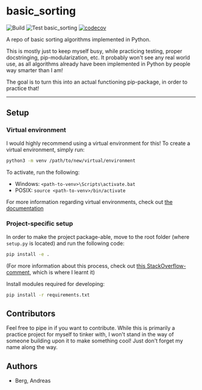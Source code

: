 # basic_sorting
![Build](https://github.com/BollaBerg/basic_sorting/workflows/Build/badge.svg)
![Test basic_sorting](https://github.com/BollaBerg/basic_sorting/workflows/Test%20basic_sorting/badge.svg)
[![codecov](https://codecov.io/gh/BollaBerg/basic_sorting/branch/master/graph/badge.svg)](https://codecov.io/gh/BollaBerg/basic_sorting)


A repo of basic sorting algorithms implemented in Python.

This is mostly just to keep myself busy, while practicing testing, proper docstringing, pip-modularization, etc. It probably won't see any real world use, as all algorithms already have been implemented in Python by people way smarter than I am!

The goal is to turn this into an actual functioning pip-package, in order to practice that!

---

## Setup
### Virtual environment
I would highly recommend using a virtual environment for this! To create a virtual environment, simply run:
```bash
python3 -m venv /path/to/new/virtual/environment
```
To activate, run the following:
 * Windows: `<path-to-venv>\Scripts\activate.bat`
 * POSIX: `source <path-to-venv>/bin/activate`

For more information regarding virtual environments, check out [the documentation](https://docs.python.org/3/library/venv.html)

### Project-specific setup
In order to make the project package-able, move to the root folder (where `setup.py` is located) and run the following code:
```bash
pip install -e .
```

(For more information about this process, check out [this StackOverflow-comment](https://stackoverflow.com/questions/6323860/sibling-package-imports/50193944#50193944), which is where I learnt it)

Install modules required for developing:
```bash
pip install -r requirements.txt
```

## Contributors
Feel free to pipe in if you want to contribute. While this is primarily a practice project for myself to tinker with, I won't stand in the way of someone building upon it to make something cool! Just don't forget my name along the way.

## Authors
* Berg, Andreas
